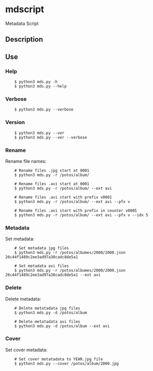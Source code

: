 # mdscript
Metadata Script
## Description

## Use

### Help
```
    $ python3 mds.py -h
    $ python3 mds.py --help
```

### Verbose
```
    $ python3 mds.py --verbose
```

### Version
```
    $ python3 mds.py --ver
    $ python3 mds.py --ver --verbose
```

### Rename
Rename file names:

```
    # Rename files .jpg start at 0001
    $ python3 mds.py -r /potos/album/ 

    # Rename files .avi start at 0001
    $ python3 mds.py -r /potos/album/ --ext avi

    # Rename files .avi start with prefix v0001
    $ python3 mds.py -r /potos/album/ --ext avi --pfx v

    # Rename files .avi start with prefix in counter v0005
    $ python3 mds.py -r /potos/album/ --ext avi --pfx v --idx 5
```

### Metadata
Set metadata:

```
    # Set metadata jpg files
    $ python3 mds.py -r /potos/albumes/2000/2000.json 26c44f1489c2ee3ad97a38cadc8de5a1 

    # Set metadata avi files
    $ python3 mds.py -r /potos/albumes/2000/2000.json 26c44f1489c2ee3ad97a38cadc8de5a1 --ext avi
```

### Delete
Delete metadata:

```
    # Delete metatadata jpg files
    $ python3 mds.py -d /potos/album

    # Delete metatadata avi files
    $ python3 mds.py -d /potos/album --ext avi
```

### Cover
Set cover metadata:

```
    # Set cover metatadata to YEAR.jpg file
    $ python3 mds.py --cover /potos/album/2000.jpg
```

